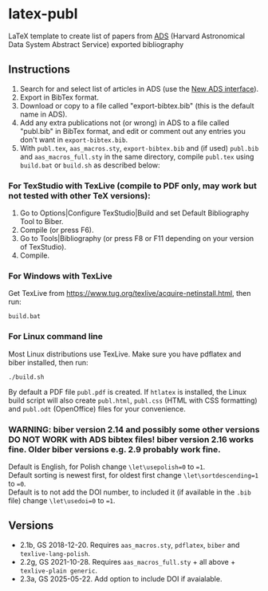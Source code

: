 # latex-publ
LaTeX template to create list of papers from [ADS](https://ui.adsabs.harvard.edu/) (Harvard Astronomical Data System Abstract Service) exported bibliography

## Instructions
1. Search for and select list of articles in ADS (use the [New ADS interface](https://ui.adsabs.harvard.edu/)).
2. Export in BibTex format.
3. Download or copy to a file called "export-bibtex.bib" (this is the default name in ADS).
4. Add any extra publications not (or wrong) in ADS to a file called "publ.bib" in BibTex format, and edit or comment out any entries you don't want in `export-bibtex.bib`. 
5. With `publ.tex`, `aas_macros.sty`, `export-bibtex.bib` and (if used) `publ.bib` and `aas_macros_full.sty` in the same directory, compile `publ.tex` using `build.bat` or `build.sh` as described below:

### For TexStudio with TexLive (compile to PDF only, may work but not tested with other TeX versions):
1. Go to Options|Configure TexStudio|Build and set Default Bibliography Tool to Biber.
2. Compile (or press F6).
3. Go to Tools|Bibliography (or press F8 or F11 depending on your version of TexStudio).
4. Compile.

### For Windows with TexLive 
Get TexLive from https://www.tug.org/texlive/acquire-netinstall.html, then run:    
```
build.bat 
```

### For Linux command line 
Most Linux distributions use TexLive. Make sure you have pdflatex and biber installed, then run:  

```
./build.sh
```

By default a PDF file `publ.pdf` is created. If `htlatex` is installed, the Linux build script will also create `publ.html`, `publ.css` (HTML with CSS formatting) and `publ.odt` (OpenOffice) files for your convenience.

### WARNING: biber version 2.14 and possibly some other versions DO NOT WORK with ADS bibtex files! biber version 2.16 works fine. Older biber versions e.g. 2.9 probably work fine.
 
Default is English, for Polish change `\let\usepolish=0` to `=1`.   
Default sorting is newest first, for oldest first change `\let\sortdescending=1` to `=0`.  
Default is to not add the DOI number, to included it (if available in the `.bib` file) change `\let\usedoi=0` to `=1`.  

## Versions
- 2.1b, GS 2018-12-20. Requires `aas_macros.sty`, `pdflatex`, `biber` and `texlive-lang-polish`.
- 2.2g, GS 2021-10-28. Requires `aas_macros_full.sty` + all above + `texlive-plain generic`.
- 2.3a, GS 2025-05-22. Add option to include DOI if avaialable.


